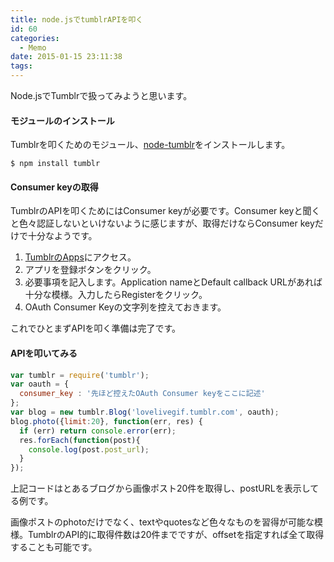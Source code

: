 ```yaml
---
title: node.jsでtumblrAPIを叩く
id: 60
categories:
  - Memo
date: 2015-01-15 23:11:38
tags:
---
```

Node.jsでTumblrで扱ってみようと思います。

<!--more-->

#### モジュールのインストール

Tumblrを叩くためのモジュール、[node-tumblr](https://github.com/meritt/node-tumblr)をインストールします。

`$ npm install tumblr`

#### Consumer keyの取得

TumblrのAPIを叩くためにはConsumer keyが必要です。Consumer keyと聞くと色々認証しないといけないように感じますが、取得だけならConsumer keyだけで十分なようです。

1.  [TumblrのApps](https://www.tumblr.com/oauth/apps)にアクセス。
2.  アプリを登録ボタンをクリック。
3.  必要事項を記入します。Application nameとDefault callback URLがあれば十分な模様。入力したらRegisterをクリック。
4.  OAuth Consumer Keyの文字列を控えておきます。

これでひとまずAPIを叩く準備は完了です。

#### APIを叩いてみる

```js
var tumblr = require('tumblr');
var oauth = {
  consumer_key : '先ほど控えたOAuth Consumer keyをここに記述'
};
var blog = new tumblr.Blog('lovelivegif.tumblr.com', oauth);
blog.photo({limit:20}, function(err, res) {
  if (err) return console.error(err);
  res.forEach(function(post){
    console.log(post.post_url);
  }
});
```

上記コードはとあるブログから画像ポスト20件を取得し、postURLを表示してる例です。

画像ポストのphotoだけでなく、textやquotesなど色々なものを習得が可能な模様。TumblrのAPI的に取得件数は20件までですが、offsetを指定すれば全て取得することも可能です。
